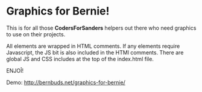 Graphics for Bernie!
===================


This is for all those **CodersForSanders** helpers out there who need graphics to use on their projects.

All elements are wrapped in HTML comments. If any elements require Javascript, the JS bit is also included in the HTMl comments. There are global JS and CSS includes at the top of the index.html file.

ENJOÎ!

Demo: http://bernbuds.net/graphics-for-bernie/